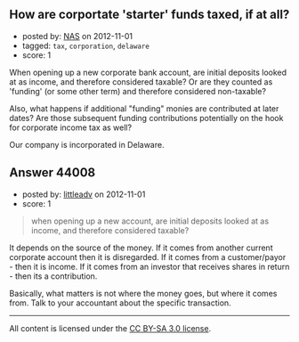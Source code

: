 ## How are corportate 'starter' funds taxed, if at all?

- posted by: [NAS](https://stackexchange.com/users/-1/21436-nas) on 2012-11-01
- tagged: `tax`, `corporation`, `delaware`
- score: 1

When opening up a new corporate bank account, are initial deposits looked at as income, and therefore considered taxable? Or are they counted as 'funding' (or some other term) and therefore considered non-taxable?

Also, what happens if additional "funding" monies are contributed at later dates? Are those subsequent funding contributions potentially on the hook for corporate income tax as well?

Our company is incorporated in Delaware.




## Answer 44008

- posted by: [littleadv](https://stackexchange.com/users/-1/13808-littleadv) on 2012-11-01
- score: 1

> when opening up a new account, are initial deposits looked at as
> income, and therefore considered taxable?

It depends on the source of the money. If it comes from another current corporate account then it is disregarded. If it comes from a customer/payor - then it is income. If it comes from an investor that receives shares in return - then its a contribution.

Basically, what matters is not where the money goes, but where it comes from. Talk to your accountant about the specific transaction.





---

All content is licensed under the [CC BY-SA 3.0 license](https://creativecommons.org/licenses/by-sa/3.0/).
